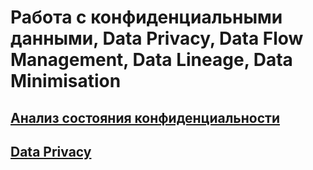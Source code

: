 # Работа с конфиденциальными данными, Data Privacy, Data Flow Management, Data Lineage, Data Minimisation

## [Анализ состояния конфиденциальности](Task1/Анализ_состояния_конфиденциальности.md)    
## [Data Privacy](Task2/Data_Privacy.md)    